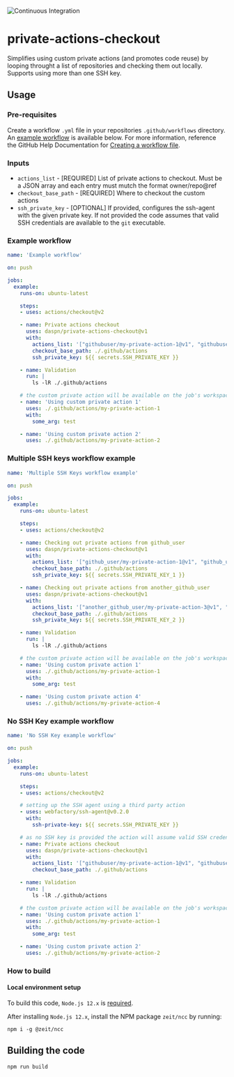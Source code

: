 ![Continuous Integration](https://github.com/daspn/private-actions-checkout/workflows/Continuous%20Integration/badge.svg)

# private-actions-checkout

Simplifies using custom private actions (and promotes code reuse) by looping throught a list of repositories and checking them out locally. Supports using more than one SSH key.

## Usage

### Pre-requisites
Create a workflow `.yml` file in your repositories `.github/workflows` directory. An [example workflow](#example-workflow) is available below. For more information, reference the GitHub Help Documentation for [Creating a workflow file](https://help.github.com/en/articles/configuring-a-workflow#creating-a-workflow-file).

### Inputs

* `actions_list` - [REQUIRED] List of private actions to checkout. Must be a JSON array and each entry must mutch the format owner/repo@ref
* `checkout_base_path` - [REQUIRED] Where to checkout the custom actions
* `ssh_private_key` - [OPTIONAL] If provided, configures the ssh-agent with the given private key. If not provided the code assumes that valid SSH credentials are available to the `git` executable.

### Example workflow

```yaml
name: 'Example workflow'

on: push

jobs:
  example:
    runs-on: ubuntu-latest

    steps:
    - uses: actions/checkout@v2

    - name: Private actions checkout
      uses: daspn/private-actions-checkout@v1
      with:
        actions_list: '["githubuser/my-private-action-1@v1", "githubuser/my-private-action-2@v1"]'
        checkout_base_path: ./.github/actions
        ssh_private_key: ${{ secrets.SSH_PRIVATE_KEY }}

    - name: Validation
      run: |
        ls -lR ./.github/actions

    # the custom private action will be available on the job's workspace
    - name: 'Using custom private action 1'
      uses: ./.github/actions/my-private-action-1
      with:
        some_arg: test

    - name: 'Using custom private action 2'
      uses: ./.github/actions/my-private-action-2
```

### Multiple SSH keys workflow example

```yaml
name: 'Multiple SSH Keys workflow example'

on: push

jobs:
  example:
    runs-on: ubuntu-latest

    steps:
    - uses: actions/checkout@v2

    - name: Checking out private actions from github_user
      uses: daspn/private-actions-checkout@v1
      with:
        actions_list: '["github_user/my-private-action-1@v1", "github_user/my-private-action-2@v1"]'
        checkout_base_path: ./.github/actions
        ssh_private_key: ${{ secrets.SSH_PRIVATE_KEY_1 }}

    - name: Checking out private actions from another_github_user
      uses: daspn/private-actions-checkout@v1
      with:
        actions_list: '["another_github_user/my-private-action-3@v1", "another_github_user/my-private-action-4@v1"]'
        checkout_base_path: ./.github/actions
        ssh_private_key: ${{ secrets.SSH_PRIVATE_KEY_2 }}

    - name: Validation
      run: |
        ls -lR ./.github/actions

    # the custom private action will be available on the job's workspace
    - name: 'Using custom private action 1'
      uses: ./.github/actions/my-private-action-1
      with:
        some_arg: test

    - name: 'Using custom private action 4'
      uses: ./.github/actions/my-private-action-4
```

### No SSH Key example workflow

```yaml
name: 'No SSH Key example workflow'

on: push

jobs:
  example:
    runs-on: ubuntu-latest

    steps:
    - uses: actions/checkout@v2

    # setting up the SSH agent using a third party action
    - uses: webfactory/ssh-agent@v0.2.0
      with:
        ssh-private-key: ${{ secrets.SSH_PRIVATE_KEY }}

    # as no SSH key is provided the action will assume valid SSH credentials are available
    - name: Private actions checkout
      uses: daspn/private-actions-checkout@v1
      with:
        actions_list: '["githubuser/my-private-action-1@v1", "githubuser/my-private-action-2@v1"]'
        checkout_base_path: ./.github/actions

    - name: Validation
      run: |
        ls -lR ./.github/actions

    # the custom private action will be available on the job's workspace
    - name: 'Using custom private action 1'
      uses: ./.github/actions/my-private-action-1
      with:
        some_arg: test

    - name: 'Using custom private action 2'
      uses: ./.github/actions/my-private-action-2
```

### How to build

#### Local environment setup

To build this code, `Node.js 12.x` is [required](https://nodejs.org/en/download/current/).

After installing `Node.js 12.x`, install the NPM package `zeit/ncc` by running:

```console
npm i -g @zeit/ncc
```

## Building the code

```console
npm run build
```
